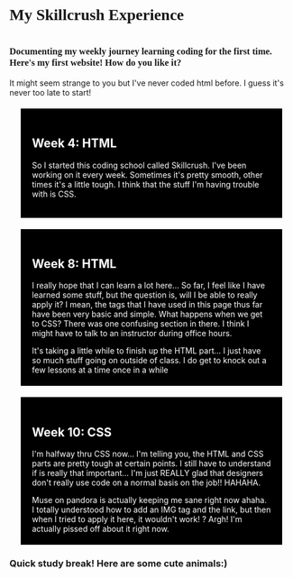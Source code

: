 
<!doctype html>
<html>
<head>
<meta charset="utf-8">
<title> My New Website chocotaco</title>
<link rel="stylesheet" type="text/css" href="myfirstwebsite.css"/>
<style>
div.entries {
    background-color:black;
    color:white;
    margin:20px;
    padding:20px;
}
</style>
</head>

<h1 style="font-family: calibri"> My Skillcrush Experience<h1>

<h3 style="font-family: calibri"> Documenting my weekly journey learning coding for the first time.  Here's my first website!  How do you like it?</h3>It might seem strange to you but I've never coded html before.  I guess it's never too late to start!</h2>

<div class="entries">
<h2>Week 4: HTML </h2>
<p> So I started this coding school called Skillcrush.  I've been working on it every week.  Sometimes it's pretty smooth, other times it's a little tough.  I think that the stuff I'm having trouble with is CSS.  </p>
</div>

<div class="entries">
<h2>Week 8: HTML </h2>
<p> I really hope that I can learn a lot here... So far, I feel like I have learned some stuff, but the question is, will I be able to really apply it?  I mean, the tags that I have used in this page thus far have been very basic and simple.  What happens when we get to CSS?  There was one confusing section in there.  I think I might have to talk to an instructor during office hours.</p>
<p1> It's taking a little while to finish up the HTML part... I just have so much stuff going on outside of class.  I do get to knock out a few lessons at a time once in a while</p1>

</div>

<div class="entries">
<h2>Week 10:  CSS</h2>
<p> I'm halfway thru CSS now... I'm telling you, the HTML and CSS parts are pretty tough at certain points.  I still have to understand if <span> is really that important... I'm just REALLY glad that designers don't really use code on a normal basis on the job!!  HAHAHA. </p>
<p1> Muse on pandora is actually keeping me sane right now ahaha.  I totally understood how to add an IMG tag and the link, but then when I tried to apply it here, it wouldn't work! ?  Argh!
I'm actually pissed off about it right now.  
</div>


<div>
<h3> Quick study break!  Here are some cute animals:) </h3>
<img src="http://img.ehowcdn.com/615x200/ds-photo/getty/article/176/16/177002767_XS.jpg" alt="Easter Bunnies" style="width:304px;height:228px;/>

</div>
